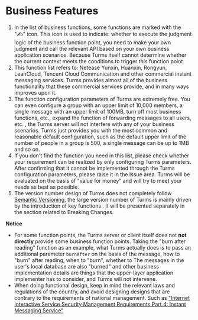 # Business Features

1. In the list of business functions, some functions are marked with the "✍" icon. This icon is used to indicate: whether to execute the judgment logic of the business function point, you need to make your own judgment and call the relevant API based on your own business application scenarios. Because Turms itself cannot determine whether the current context meets the conditions to trigger this function point.
2. This function list refers to: Netease Yunxin, Huanxin, Rongyun, LeanCloud, Tencent Cloud Communication and other commercial instant messaging services. Turms provides almost all of the business functionality that these commercial services provide, and in many ways improves upon it.
3. The function configuration parameters of Turms are extremely free. You can even configure a group with an upper limit of 10,000 members, a single message with an upper limit of 100MB, turn off most business functions, etc., expand the function of forwarding messages to all users, etc. , the Turms server will not interfere with any of your business scenarios.
   Turms just provides you with the most common and reasonable default configuration, such as the default upper limit of the number of people in a group is 500, a single message can be up to 1MB and so on.
4. If you don't find the function you need in this list, please check whether your requirement can be realized by only configuring Turms parameters. After confirming that it cannot be implemented through the Turms configuration parameters, please raise it in the Issue area. Turms will be evaluated on the basis of "value for money" and will try to meet your needs as best as possible.
5. The version number design of Turms does not completely follow [Semantic Versioning](https://github.com/semver/semver/blob/master/semver.md), the large version number of Turms is mainly driven by the introduction of key functions . It will be presented separately in the section related to Breaking Changes.

**Notice**

* For some function points, the Turms server or client itself does not **not directly** provide some business function points. Taking the "burn after reading" function as an example, what Turms actually does is to pass an additional parameter `burnAfter` on the basis of the message, how to "burn" after reading, when to "burn", whether to The messages in the user's local database are also "burned" and other business implementation details are things that the upper-layer application implementer has to consider, and Turms will not intervene.
* When doing functional design, keep in mind the relevant laws and regulations of the country, and avoid designing designs that are contrary to the requirements of national management. Such as ["Internet Interactive Service Security Management Requirements Part 4: Instant Messaging Service"](http://www.beian.gov.cn/portal/downloadFile?id=79&token=61c8efb8-ce86-4b5b-8d8a-57c66ac5451a)